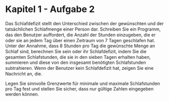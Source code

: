 # Kapitel 1 - Aufgabe 2

Das Schlafdeﬁzit stellt den Unterschied zwischen der gewünschten und der tatsächlichen Schlafmenge einer Person dar. Schreiben Sie ein Programm, das den Benutzer auﬀordert, die Anzahl der Stunden einzugeben, die er oder sie an jedem Tag über einen Zeitraum von 7 Tagen geschlafen hat. Unter der Annahme, dass 8 Stunden pro Tag die gewünschte Menge an Schlaf sind, berechnen Sie sein oder ihr Schlafdeﬁzit, indem Sie die gesamten Schlafstunden, die sie in den sieben Tagen erhalten haben, summieren und diese von den insgesamt benötigten Schlafstunden subtrahieren. Wenn der Benutzer kein Schlafdeﬁzit hat, zeigen Sie eine Nachricht an, die.


Legen Sie sinnvolle Grenzwerte für minimale und maximale Schlafstunden pro Tag fest und stellen Sie sicher, dass nur gültige Zahlen eingegeben werden können.
